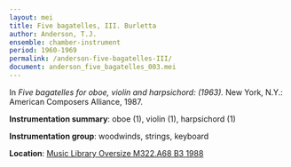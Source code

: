 ```yaml
---
layout: mei
title: Five bagatelles, III. Burletta
author: Anderson, T.J.
ensemble: chamber-instrument
period: 1960-1969
permalink: /anderson-five-bagatelles-III/
document: anderson_five_bagatelles_003.mei
---
```


In *Five bagatelles for oboe, violin and harpsichord: (1963).* New York, N.Y.: American Composers Alliance, 1987.

**Instrumentation summary**: oboe (1), violin (1), harpsichord (1)

**Instrumentation group**: woodwinds, strings, keyboard

**Location**: <a href="https://tufts-primo.hosted.exlibrisgroup.com/permalink/f/bnf7qa/01TUN_ALMA2194856370003851" target="_blank">Music Library Oversize M322.A68 B3 1988</a>
